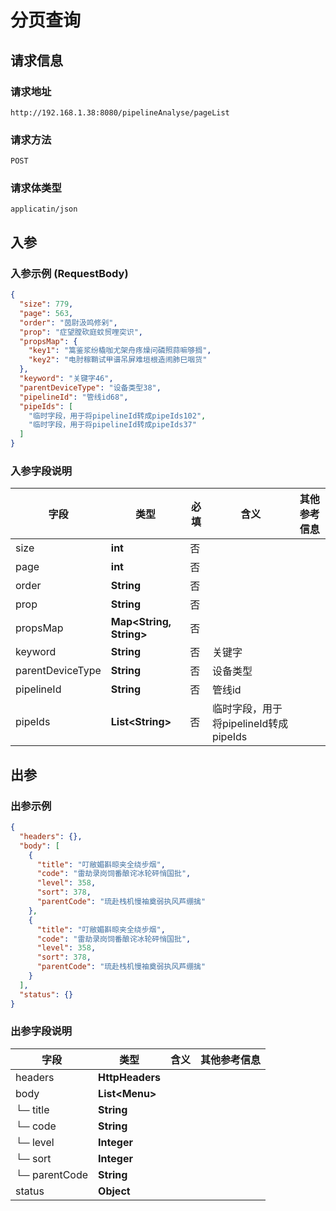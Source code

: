 # 分页查询

## 请求信息

### 请求地址
```
http://192.168.1.38:8080/pipelineAnalyse/pageList
```

### 请求方法
```
POST
```

### 请求体类型
```
applicatin/json
```

## 入参
### 入参示例 (RequestBody)
```json
{
  "size": 779,
  "page": 563,
  "order": "茵尉汲鸣修剁",
  "prop": "症望膛砍庭蚊贸哩突识",
  "propsMap": {
    "key1": "篙鉴浆纷橇咖尤架舟疼燥问磷照蒜嘛够搁",
    "key2": "电肘稼鞘试甲谱吊屏难垣根造闹肺巳咽货"
  },
  "keyword": "关键字46",
  "parentDeviceType": "设备类型38",
  "pipelineId": "管线id68",
  "pipeIds": [
    "临时字段，用于将pipelineId转成pipeIds102",
    "临时字段，用于将pipelineId转成pipeIds37"
  ]
}
```


### 入参字段说明

| **字段** | **类型** | **必填** | **含义** | **其他参考信息** |
| -------- | -------- | -------- | -------- | -------- |
| size     | **int**     | 否  |   |   |
| page     | **int**     | 否  |   |   |
| order     | **String**     | 否  |   |   |
| prop     | **String**     | 否  |   |   |
| propsMap     | **Map\<String, String\>**     | 否  |   |   |
| keyword     | **String**     | 否  |  关键字 |   |
| parentDeviceType     | **String**     | 否  |  设备类型 |   |
| pipelineId     | **String**     | 否  |  管线id |   |
| pipeIds     | **List\<String\>**     | 否  |  临时字段，用于将pipelineId转成pipeIds |   |

## 出参
### 出参示例
```json
{
  "headers": {},
  "body": [
    {
      "title": "叮敝媚斟晾夹全绕步烟",
      "code": "雷劫录岗饲番酿诧冰轮砰悄国批",
      "level": 358,
      "sort": 378,
      "parentCode": "琉赴栈机慢袖奠弱执风芦绷擒"
    },
    {
      "title": "叮敝媚斟晾夹全绕步烟",
      "code": "雷劫录岗饲番酿诧冰轮砰悄国批",
      "level": 358,
      "sort": 378,
      "parentCode": "琉赴栈机慢袖奠弱执风芦绷擒"
    }
  ],
  "status": {}
}
```


### 出参字段说明

| **字段** | **类型**  | **含义** | **其他参考信息** |
| -------- | -------- | -------- | -------- |
| headers     | **HttpHeaders**    |   |   |
| body     | **List\<Menu\>**    |   |   |
|└─ title     | **String**    |   |   |
|└─ code     | **String**    |   |   |
|└─ level     | **Integer**    |   |   |
|└─ sort     | **Integer**    |   |   |
|└─ parentCode     | **String**    |   |   |
| status     | **Object**    |   |   |



